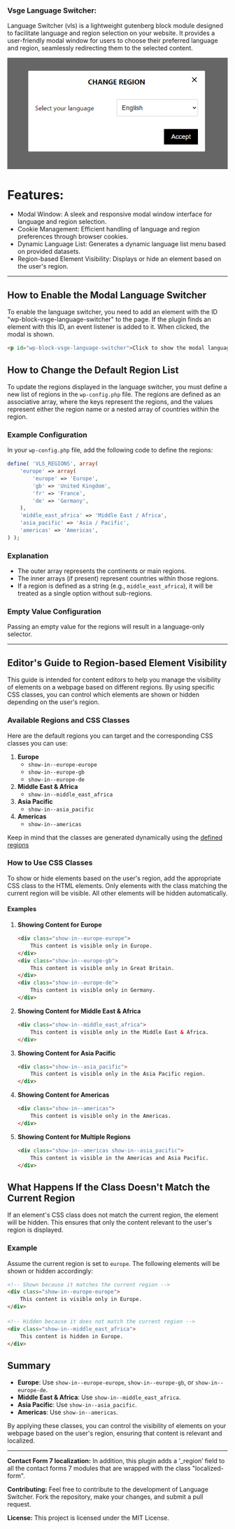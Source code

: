 ### Vsge Language Switcher:

Language Switcher (vls) is a lightweight gutenberg block module designed to facilitate language and region selection on your website. It provides a user-friendly modal window for users to choose their preferred language and region, seamlessly redirecting them to the selected content.

![img.png](assets/img.png)

# Features:

- Modal Window: A sleek and responsive modal window interface for language and region selection.
- Cookie Management: Efficient handling of language and region preferences through browser cookies.
- Dynamic Language List: Generates a dynamic language list menu based on provided datasets.
- Region-based Element Visibility: Displays or hide an element based on the user's region.

---

## How to Enable the Modal Language Switcher
To enable the language switcher, you need to add an element with the ID "wp-block-vsge-language-switcher" to the page. If the plugin finds an element with this ID, an event listener is added to it. When clicked, the modal is shown.

```html
<p id="wp-block-vsge-language-switcher">Click to show the modal language switcher</p>
```

## How to Change the Default Region List

To update the regions displayed in the language switcher, you must define a new list of regions in the `wp-config.php` file. The regions are defined as an associative array, where the keys represent the regions, and the values represent either the region name or a nested array of countries within the region.

### Example Configuration

In your `wp-config.php` file, add the following code to define the regions:

```php
define( 'VLS_REGIONS', array(
    'europe' => array(
        'europe' => 'Europe',
        'gb' => 'United Kingdom',
        'fr' => 'France',
        'de' => 'Germany',
    ),
    'middle_east_africa' => 'Middle East / Africa',
    'asia_pacific' => 'Asia / Pacific',
    'americas' => 'Americas',
) );
```

### Explanation

- The outer array represents the continents or main regions.
- The inner arrays (if present) represent countries within those regions.
- If a region is defined as a string (e.g., `middle_east_africa`), it will be treated as a single option without sub-regions.

### Empty Value Configuration

Passing an empty value for the regions will result in a language-only selector.

---

## Editor's Guide to Region-based Element Visibility

This guide is intended for content editors to help you manage the visibility of elements on a webpage based on different regions. By using specific CSS classes, you can control which elements are shown or hidden depending on the user's region.

### Available Regions and CSS Classes

Here are the default regions you can target and the corresponding CSS classes you can use:

1. **Europe**
    - `show-in--europe-europe`
    - `show-in--europe-gb`
    - `show-in--europe-de`
2. **Middle East & Africa**
    - `show-in--middle_east_africa`
3. **Asia Pacific**
    - `show-in--asia_pacific`
4. **Americas**
    - `show-in--americas`
  
Keep in mind that the classes are generated dynamically using the [defined regions](how-to-change-the-default-region-List)

### How to Use CSS Classes

To show or hide elements based on the user's region, add the appropriate CSS class to the HTML elements. Only elements with the class matching the current region will be visible. All other elements will be hidden automatically.

#### Examples

1. **Showing Content for Europe**

   ```html
   <div class="show-in--europe-europe">
       This content is visible only in Europe.
   </div>
   <div class="show-in--europe-gb">
       This content is visible only in Great Britain.
   </div>
   <div class="show-in--europe-de">
       This content is visible only in Germany.
   </div>
   ```

2. **Showing Content for Middle East & Africa**

   ```html
   <div class="show-in--middle_east_africa">
       This content is visible only in the Middle East & Africa.
   </div>
   ```

3. **Showing Content for Asia Pacific**

   ```html
   <div class="show-in--asia_pacific">
       This content is visible only in the Asia Pacific region.
   </div>
   ```

4. **Showing Content for Americas**

   ```html
   <div class="show-in--americas">
       This content is visible only in the Americas.
   </div>
   ```

5. **Showing Content for Multiple Regions**

   ```html
   <div class="show-in--americas show-in--asia_pacific">
       This content is visible in the Americas and Asia Pacific.
   </div>
   ```

## What Happens If the Class Doesn't Match the Current Region

If an element's CSS class does not match the current region, the element will be hidden. This ensures that only the content relevant to the user's region is displayed.

### Example

Assume the current region is set to `europe`. The following elements will be shown or hidden accordingly:

```html
<!-- Shown because it matches the current region -->
<div class="show-in--europe-europe">
    This content is visible only in Europe.
</div>

<!-- Hidden because it does not match the current region -->
<div class="show-in--middle_east_africa">
    This content is hidden in Europe.
</div>
```

## Summary

- **Europe**: Use `show-in--europe-europe`, `show-in--europe-gb`, or `show-in--europe-de`.
- **Middle East & Africa**: Use `show-in--middle_east_africa`.
- **Asia Pacific**: Use `show-in--asia_pacific`.
- **Americas**: Use `show-in--americas`.

By applying these classes, you can control the visibility of elements on your webpage based on the user's region, ensuring that content is relevant and localized.

--- 

**Contact Form 7 localization:**
In addition, this plugin adds a ‘_region’ field to all the contact forms 7 modules that are wrapped with the class "localized-form".

**Contributing:**
Feel free to contribute to the development of Language Switcher. Fork the repository, make your changes, and submit a pull request.

**License:**
This project is licensed under the MIT License.
